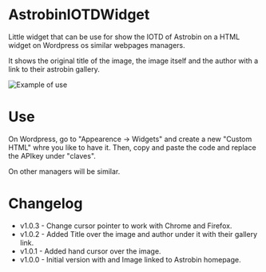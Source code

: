 # AstrobinIOTDWidget
Little widget that can be use for show the IOTD of Astrobin on a HTML widget on Wordpress os similar webpages managers.

It shows the original title of the image, the image itself and the author with a link to their astrobin gallery.

![Example of use](https://cdn.astrobin.com/thumbs/Lq52RTxaMni1_1824x0_onHUjG7o.jpg)

# Use
On Wordpress, go to "Appearence -> Widgets" and create a new "Custom HTML" whre you like to have it. Then, copy and paste the code and replace the APIkey under "claves".

On other managers will be similar.

# Changelog

* v1.0.3 - Change cursor pointer to work with Chrome and Firefox.
* v1.0.2 - Added Title over the image and author under it with their gallery link.
* v1.0.1 - Added hand cursor over the image.
* v1.0.0 - Initial version with and Image linked to Astrobin homepage.

